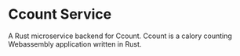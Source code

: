 # Ccount Service

A Rust microservice backend for Ccount. Ccount is a calory counting Webassembly application written in Rust.




